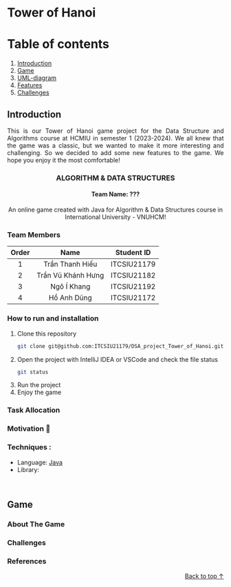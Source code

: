 # Tower of Hanoi

# Table of contents
1. [Introduction](#Introduction)
2. [Game](#Game)
3. [UML-diagram](#UML-diagram)
4. [Features](#Features)
5. [Challenges](#Challenges)


## Introduction
<div style = "text-align: justify">
This is our Tower of Hanoi game project for the Data Structure and Algorithms course at HCMIU in semester 1 (2023-2024). We all knew that the game was a classic, but we wanted to make it more interesting and challenging. So we decided to add some new features to the game. We hope you enjoy it the most comfortable!
</div>

<h3 align="center">ALGORITHM & DATA STRUCTURES</h3>
<h4 align="center">Team Name: ???</h4>
<div>
  <p align="center">
    An online game created with Java for Algorithm & Data Structures course in International University - VNUHCM!
   </p>
</div>

### Team Members

| Order |         Name          | Student ID  |
|:-----:|:---------------------:|:-----------:|
|   1   |   Trần Thanh Hiếu     | ITCSIU21179 |
|   2   |   Trần Vũ Khánh Hưng  | ITCSIU21182 |
|   3   |   Ngô Í Khang         | ITCSIU21192 |
|   4   |   Hồ Anh Dũng         | ITCSIU21172 |

### How to run and installation

1. Clone this repository
    ```sh
    git clone git@github.com:ITCSIU21179/DSA_project_Tower_of_Hanoi.git
    ```
2. Open the project with IntelliJ IDEA or VSCode and check the file status
    ```sh
    git status
    ```
3. Run the project
4. Enjoy the game

### Task Allocation

### Motivation :mechanical_arm:

### Techniques :
- Language: [Java](https://www.java.com/en/)
- Library: 

<br />


## Game <a name="Game"></a>
### About The Game

### Challenges

### References

<p align="right"><a href="#top">Back to top ↑</a></p>

<!-- MARKDOWN LINKS & IMAGES -->
<!-- https://www.markdownguide.org/basic-syntax/#reference-style-links -->
